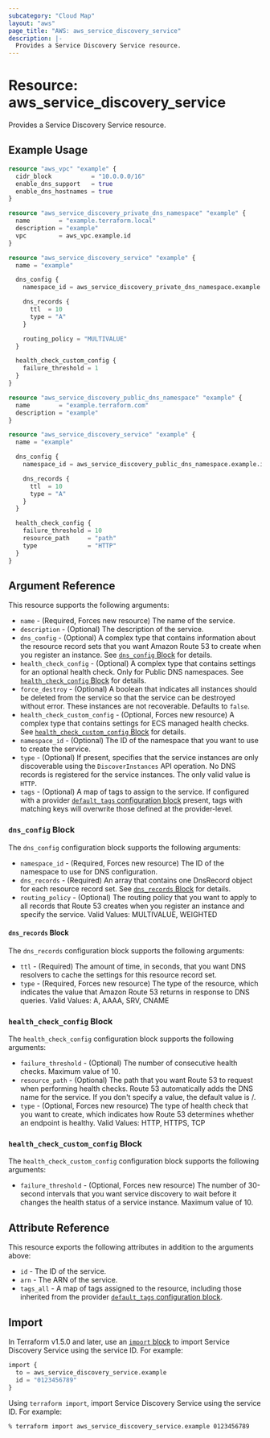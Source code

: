 ```yaml
---
subcategory: "Cloud Map"
layout: "aws"
page_title: "AWS: aws_service_discovery_service"
description: |-
  Provides a Service Discovery Service resource.
---
```


# Resource: aws_service_discovery_service

Provides a Service Discovery Service resource.

## Example Usage

```terraform
resource "aws_vpc" "example" {
  cidr_block           = "10.0.0.0/16"
  enable_dns_support   = true
  enable_dns_hostnames = true
}

resource "aws_service_discovery_private_dns_namespace" "example" {
  name        = "example.terraform.local"
  description = "example"
  vpc         = aws_vpc.example.id
}

resource "aws_service_discovery_service" "example" {
  name = "example"

  dns_config {
    namespace_id = aws_service_discovery_private_dns_namespace.example.id

    dns_records {
      ttl  = 10
      type = "A"
    }

    routing_policy = "MULTIVALUE"
  }

  health_check_custom_config {
    failure_threshold = 1
  }
}
```

```terraform
resource "aws_service_discovery_public_dns_namespace" "example" {
  name        = "example.terraform.com"
  description = "example"
}

resource "aws_service_discovery_service" "example" {
  name = "example"

  dns_config {
    namespace_id = aws_service_discovery_public_dns_namespace.example.id

    dns_records {
      ttl  = 10
      type = "A"
    }
  }

  health_check_config {
    failure_threshold = 10
    resource_path     = "path"
    type              = "HTTP"
  }
}
```

## Argument Reference

This resource supports the following arguments:

* `name` - (Required, Forces new resource) The name of the service.
* `description` - (Optional) The description of the service.
* `dns_config` - (Optional) A complex type that contains information about the resource record sets that you want Amazon Route 53 to create when you register an instance. See [`dns_config` Block](#dns_config-block) for details.
* `health_check_config` - (Optional) A complex type that contains settings for an optional health check. Only for Public DNS namespaces. See [`health_check_config` Block](#health_check_config-block) for details.
* `force_destroy` - (Optional) A boolean that indicates all instances should be deleted from the service so that the service can be destroyed without error. These instances are not recoverable. Defaults to `false`.
* `health_check_custom_config` - (Optional, Forces new resource) A complex type that contains settings for ECS managed health checks. See [`health_check_custom_config` Block](#health_check_custom_config-block) for details.
* `namespace_id` - (Optional) The ID of the namespace that you want to use to create the service.
* `type` - (Optional) If present, specifies that the service instances are only discoverable using the `DiscoverInstances` API operation. No DNS records is registered for the service instances. The only valid value is `HTTP`.
* `tags` - (Optional) A map of tags to assign to the service. If configured with a provider [`default_tags` configuration block](https://registry.terraform.io/providers/hashicorp/aws/latest/docs#default_tags-configuration-block) present, tags with matching keys will overwrite those defined at the provider-level.

### `dns_config` Block

The `dns_config` configuration block supports the following arguments:

* `namespace_id` - (Required, Forces new resource) The ID of the namespace to use for DNS configuration.
* `dns_records` - (Required) An array that contains one DnsRecord object for each resource record set. See [`dns_records` Block](#dns_records-block) for details.
* `routing_policy` - (Optional) The routing policy that you want to apply to all records that Route 53 creates when you register an instance and specify the service. Valid Values: MULTIVALUE, WEIGHTED

#### `dns_records` Block

The `dns_records` configuration block supports the following arguments:

* `ttl` - (Required) The amount of time, in seconds, that you want DNS resolvers to cache the settings for this resource record set.
* `type` - (Required, Forces new resource) The type of the resource, which indicates the value that Amazon Route 53 returns in response to DNS queries. Valid Values: A, AAAA, SRV, CNAME

### `health_check_config` Block

The `health_check_config` configuration block supports the following arguments:

* `failure_threshold` - (Optional) The number of consecutive health checks. Maximum value of 10.
* `resource_path` - (Optional) The path that you want Route 53 to request when performing health checks. Route 53 automatically adds the DNS name for the service. If you don't specify a value, the default value is /.
* `type` - (Optional, Forces new resource) The type of health check that you want to create, which indicates how Route 53 determines whether an endpoint is healthy. Valid Values: HTTP, HTTPS, TCP

### `health_check_custom_config` Block

The `health_check_custom_config` configuration block supports the following arguments:

* `failure_threshold` - (Optional, Forces new resource) The number of 30-second intervals that you want service discovery to wait before it changes the health status of a service instance.  Maximum value of 10.

## Attribute Reference

This resource exports the following attributes in addition to the arguments above:

* `id` - The ID of the service.
* `arn` - The ARN of the service.
* `tags_all` - A map of tags assigned to the resource, including those inherited from the provider [`default_tags` configuration block](https://registry.terraform.io/providers/hashicorp/aws/latest/docs#default_tags-configuration-block).

## Import

In Terraform v1.5.0 and later, use an [`import` block](https://developer.hashicorp.com/terraform/language/import) to import Service Discovery Service using the service ID. For example:

```terraform
import {
  to = aws_service_discovery_service.example
  id = "0123456789"
}
```

Using `terraform import`, import Service Discovery Service using the service ID. For example:

```console
% terraform import aws_service_discovery_service.example 0123456789
```
